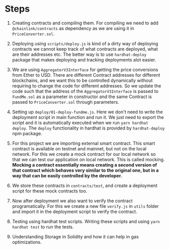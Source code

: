 # Steps

1. Creating contracts and compiling them. For compiling we need to add `@chainlink/contracts` as dependency as we are using it in `PriceConverter.sol`.

2. Deploying using `scripts/deploy.js` is kind of a dirty way of deploying contracts we cannot keep track of what contracts are deployed, what are their addresses etc. The better way is to use `hardhat-deploy` package that makes deploying and tracking deployments alot easier.

3. We are using `AggregatorV3Interface` for getting the price conversions from Ether to USD. There are different Contract addresses for different blockchains, and we want this to be controlled dynamically without requiring to change the code for different addresses. So we update the code such that the address of the `AggregatorV3Interface` is passed to `FundMe.sol` as a parameter in constructor and the same Contract is passed to `PriceConverter.sol` through parameters.

4. Setting up `deploy/01-deploy-fundme.js`. Here we don't need to write the deployment script in main function and run it. We just need to export the script and it is automatically executed when we run `yarn hardhat deploy`. The `deploy` functionality in hardhat is provided by `hardhat-deploy` npm package.

5. For this project we are importing external smart contract. This smart contract is available on testnet and mainnet, but not on the local network. For this we create a mock contract for our local network so that we can test our application on local network. This is called mocking. **Mocking a contract essentially means creating a second version of that contract which behaves very similar to the original one, but in a way that can be easily controlled by the developer.**

6. We store these contracts in `contracts/test`, and create a deployment script for these mock contracts too.

7. Now after deployment we also want to verify the contract programatically. For this we create a new file `verify.js` in `utils` folder and import it in the deployment script to verify the contract.

8. Testing using hardhat test scripts. Writing these scripts and using `yarn hardhat test` to run the tests.

9. Understanding Storage in Solidity and how it can help in gas optimizations.

